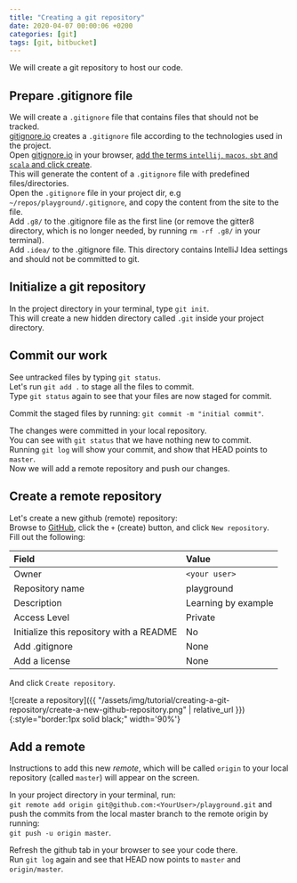 ```yaml
---
title: "Creating a git repository"
date: 2020-04-07 00:00:06 +0200
categories: [git]
tags: [git, bitbucket]
---
```


We will create a git repository to host our code.

## Prepare .gitignore file

We will create a `.gitignore` file that contains files that should not be tracked.  
[gitignore.io](https://www.gitignore.io) creates a `.gitignore` file according to the technologies used in the project.  
Open [gitignore.io](https://www.gitignore.io) in your browser, [add the terms `intellij`, `macos`, `sbt` and `scala` and click create](https://www.gitignore.io/api/intellij,macos,sbt,scala).  
This will generate the content of a `.gitignore` file with predefined files/directories.  
Open the `.gitignore` file in your project dir, e.g `~/repos/playground/.gitignore`, and copy the content from the site to the file.  
Add `.g8/` to the .gitignore file as the first line (or remove the gitter8 directory, which is no longer needed, by running `rm -rf .g8/` in your terminal).  
Add `.idea/` to the .gitignore file. This directory contains IntelliJ Idea settings and should not be committed to git.

## Initialize a git repository
In the project directory in your terminal, type `git init`.  
This will create a new hidden directory called `.git` inside your project directory.

## Commit our work

See untracked files by typing `git status`.  
Let's run `git add .` to stage all the files to commit.  
Type `git status` again to see that your files are now staged for commit.

Commit the staged files by running: `git commit -m "initial commit"`.

The changes were committed in your local repository.  
You can see with `git status` that we have nothing new to commit.  
Running `git log` will show your commit, and show that HEAD points to `master`.  
Now we will add a remote repository and push our changes.

## Create a remote repository

Let's create a new github (remote) repository:  
Browse to [GitHub](https://github.com/), click the `+` (create) button, and click `New repository`.  
Fill out the following:

|Field                                    |Value|
|:----------------------------------------|:----|
|Owner                                    | `<your user>`
|Repository name                          | playground
|Description                              | Learning by example
|Access Level                             | Private
|Initialize this repository with a README | No
|Add .gitignore                           | None
|Add a license                            | None

And click `Create repository`.

![create a repository]({{ "/assets/img/tutorial/creating-a-git-repository/create-a-new-github-repository.png" | relative_url }}){:style="border:1px solid black;" width='90%'}

## Add a remote

Instructions to add this new _remote_, which will be called `origin` to your local repository (called `master`) will appear on the screen.  

In your project directory in your terminal, run:  
`git remote add origin git@github.com:<YourUser>/playground.git`
and push the commits from the local master branch to the remote origin by running:  
`git push -u origin master`.

Refresh the github tab in your browser to see your code there.  
Run `git log` again and see that HEAD now points to `master` and `origin/master`.